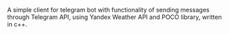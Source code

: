 A simple client for telegram bot with functionality of sending messages through Telegram API, using Yandex Weather API and POCO library, written in c++.
